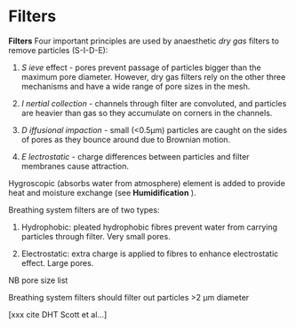 # Filters

**Filters** Four important principles are used by anaesthetic *dry gas*
filters to remove particles (S-I-D-E):

1. *<span class="underline">S</span> ieve* effect - pores prevent
passage of particles bigger than the maximum pore diameter. However, dry
gas filters rely on the other three mechanisms and have a wide range of
pore sizes in the mesh.

2. *<span class="underline">I</span> nertial collection* - channels
through filter are convoluted, and particles are heavier than gas so
they accumulate on corners in the channels.

3. *<span class="underline">D</span> iffusional impaction* - small
(&lt;0.5μm) particles are caught on the sides of pores as they bounce
around due to Brownian motion.

4. *<span class="underline">E</span> lectrostatic* - charge differences
between particles and filter membranes cause attraction.

Hygroscopic (absorbs water from atmosphere) element is added to provide
heat and moisture exchange (see **Humidification** ).

Breathing system filters are of two types:

1. Hydrophobic: pleated hydrophobic fibres prevent water from carrying
particles through filter. Very small pores.

2. Electrostatic: extra charge is applied to fibres to enhance
electrostatic effect. Large pores.

NB pore size list

Breathing system filters should filter out particles &gt;2 μm diameter

\[xxx cite DHT Scott et al…\]
